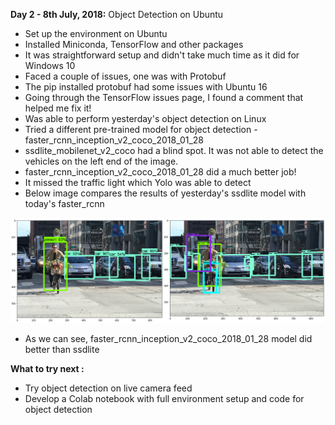 **Day 2 - 8th July, 2018:**  Object Detection on Ubuntu   
* Set up the environment on Ubuntu  
* Installed Miniconda, TensorFlow and other packages  
* It was straightforward setup and didn't take much time as it did for Windows 10  
* Faced a couple of issues, one was with Protobuf  
* The pip installed protobuf had some issues with Ubuntu 16  
* Going through the TensorFlow issues page, I found a comment that helped me fix it!  
* Was able to perform yesterday's object detection on Linux  
* Tried a different pre-trained model for object detection - faster_rcnn_inception_v2_coco_2018_01_28  
* ssdlite_mobilenet_v2_coco had a blind spot. It was not able to detect the vehicles on the left end of the image.   
* faster_rcnn_inception_v2_coco_2018_01_28 did a much better job!  
* It missed the traffic light  which Yolo was able to detect  
* Below image compares the results of yesterday's ssdlite model with today's faster_rcnn  

<p><img src="https://raw.githubusercontent.com/theimgclist/100DaysOfMLCode/master/images/ssdvsfrcnn.png"/></p>   

* As we can see, faster_rcnn_inception_v2_coco_2018_01_28 model did better than ssdlite  

**What to try next :**  
* Try object detection on live camera feed  
* Develop a Colab notebook with full environment setup and code for object detection
